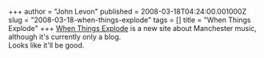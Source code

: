 +++
author = "John Levon"
published = 2008-03-18T04:24:00.001000Z
slug = "2008-03-18-when-things-explode"
tags = []
title = "When Things Explode"
+++
[When Things Explode](http://www.whenthingsexplode.com/) is a new site
about Manchester music, although it's currently only a blog.  
Looks like it'll be good.
